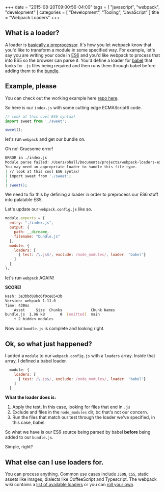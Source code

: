 +++
date = "2015-08-20T09:00:59-04:00"
tags = [
    "javascript",
    "webpack",
    "development"
]
categories = [
    "Development",
    "Tooling",
    "JavaScript"
]
title = "Webpack Loaders"
+++

## What is a loader?

A loader is [basically a preprocessor](http://webpack.github.io/docs/loaders.html). It's how you let webpack know that you'd like to transform a module in some specified way. For example, let's say you are writing your code in [ES6](https://hacks.mozilla.org/category/es6-in-depth/) and you'd like webpack to process that into ES5 so the browser can parse it.  You'd define a loader for [babel](https://babeljs.io/) that looks for `.js` files being required and then runs them through babel before adding them to the [bundle](https://github.com/webpack/webpack/tree/master/examples/commonjs#jsoutputjs).

## Example, please
You can check out the working example here [repo here](https://github.com/ohall/webpack-loaders-example).

So here is our `index.js` with some cutting edge ECMAScript6 code.

```js
// look at this cool ES6 syntax!
import sweet from './sweet';

sweet();
```

let's run `webpack` and get our bundle on.

Oh no! Gruesome error!

```sh
ERROR in ./index.js
Module parse failed: /Users/ohall/Documents/projects/webpack-loaders-example/index.js Line 2: Unexpected reserved word
You may need an appropriate loader to handle this file type.
| // look at this cool ES6 syntax!
| import sweet from './sweet';
| 
| sweet();
```

We need to fix this by defining a loader in order to preprocess our ES6 stuff into palatable ES5.

Let's update our `webpack.config.js` like so.

```js
module.exports = {
  entry: "./index.js",
  output: {
    path: __dirname,
    filename: "bundle.js"
  },
  module: {
    loaders: [
      { test: /\.js$/, exclude: /node_modules/, loader: 'babel'}
    ]
  }
};
```


let's run `webpack` AGAIN!

__SCORE!__

```sh
Hash: 3e3bbd08bc6f0ce8543b
Version: webpack 1.11.0
Time: 430ms
    Asset     Size  Chunks             Chunk Names
bundle.js  1.96 kB       0  [emitted]  main
    + 2 hidden modules
```

Now our `bundle.js` is complete and looking right.

## Ok, so what just happened?

I added a `module` to our `webpack.config.js` with a `loaders` array.  Inside that array, I defined a babel loader.

```js
  module: {
    loaders: [
      { test: /\.js$/, exclude: /node_modules/, loader: 'babel'}
    ]
  }
```

__What the loader does is:__

1. Apply the test.  In this case, looking for files that end in `.js`
2. Exclude and files in the `node_modules` dir, bc that's not our concern.
3. Run the files that match our test through the loader we've specified, in this case, babel.

So what we have is our ES6 source being parsed by babel __before__ being added to our `bundle.js`.

Simple, right?

## What else can I use loaders for.

You can process anything.  Common use cases include `JSON`, `CSS`, static assets like images, dialects like CoffeeScript and Typescript.  The webpack wiki contains a [list of available loaders](https://github.com/webpack/docs/wiki/list-of-loaders) or you can [roll your own](http://webpack.github.io/docs/loaders.html#writing-a-loader).


